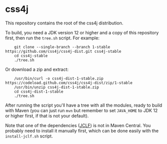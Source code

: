 # css4j

This repository contains the root of the css4j distribution.

To build, you need a JDK version 12 or higher and a copy of this repository first, then run the `tree.sh` script. For example:
```
    git clone --single-branch --branch 1-stable https://github.com/css4j/css4j-dist.git css4j-stable
    cd css4j-stable
    ./tree.sh
```
Or download a zip and extract:
```
    /usr/bin/curl -o css4j-dist-1-stable.zip https://codeload.github.com/css4j/css4j-dist/zip/1-stable
    /usr/bin/unzip css4j-dist-1-stable.zip
    cd css4j-dist-1-stable
    ./tree.sh
```
After running the script you'll have a tree with all the modules, ready to build with Maven (you can just run `mvn` but remember to set `JAVA_HOME` to JDK 12 or higher first, if that is not your default).

Note that one of the dependencies ([JCLF](https://sourceforge.net/projects/jclf/)) is not in Maven Central. You probably need to install it manually first, which can be done easily with the `install-jclf.sh` script.
